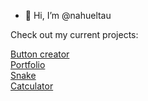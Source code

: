 - 👋 Hi, I’m @nahueltau

Check out my current projects:

<a href="https://github.com/nahueltau/button-creator">Button creator</a><br>
<a href="https://github.com/nahueltau/portfolio">Portfolio</a><br>
<a href="https://github.com/nahueltau/snake">Snake</a><br>
<a href="https://github.com/nahueltau/catculator">Catculator</a><br>


<!---
nahueltau/nahueltau is a ✨ special ✨ repository because its `README.md` (this file) appears on your GitHub profile.
You can click the Preview link to take a look at your changes.
--->
